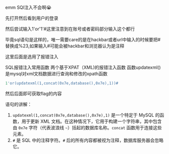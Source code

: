 emm SQl注入不会啊:sob:

先打开然后看到用户的登录

然后尝试输入1'or'1'#这里注意到在账号或者密码部分输入这个都行

毕竟sql语句是这样的，唯一需要care的是在hackbar或者url中输入的时候要把#替换成%23,如果输入#可能会被hackbar和浏览器认为是注释

这里后面是选用了报错注入

SQL报错注入常用函数 两个基于XPAT（XML)的报错注入函数 函数updatexml() 是mysql对xml文档数据进行查询和修改的xpath函数

```sql
1'or(updatexml(1,concat(0x7e,database(),0x7e),1))#
```

然后后面即可获取flag的内容

语句的讲解：

1. `updatexml(1,concat(0x7e,database(),0x7e),1)` 是一个特定于 MySQL 的函数，用于更新 XML 文档。在这种情况下，它用于构建一个字符串，其中包含由 `0x7e` 字符（代表波浪线 `~`）括起的数据库名称。`concat` 函数用于连接这些元素。
2. `#` 是 SQL 中的注释字符。`#` 后的所有内容都被视为注释，数据库服务器会忽略它。